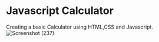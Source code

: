 # Javascript Calculator
Creating a basic Calculator using HTML,CSS and Javascript.
![Screenshot (237)](https://github.com/stalhacode/Calculator/assets/104019272/5deb6449-f977-43d3-b36e-46ff672e1efc)


